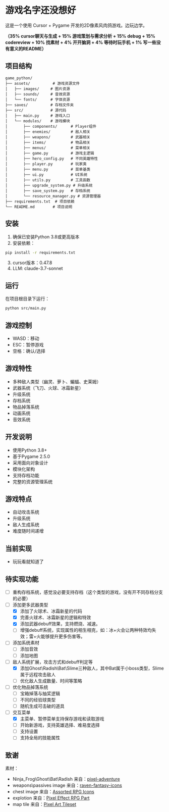 # 游戏名字还没想好

这是一个使用 Cursor + Pygame 开发的2D像素风肉鸽游戏。边玩边学。

**（35% cursor聊天与生成 + 15% 游戏策划与需求分析 + 15% debug + 15% codereview + 10% 找素材 + 4% 开开脑洞 + 4% 等待时玩手机 + 1% 写一些没有意义的README）**

## 项目结构

```
game_python/
├── assets/          # 游戏资源文件
│   ├── images/     # 图片资源
│   ├── sounds/     # 音效资源
│   └── fonts/      # 字体资源
├── saves/          # 存档文件夹
├── src/            # 源代码
│   ├── main.py     # 游戏入口
│   └── modules/    # 游戏模块
│       ├── components/      # Player组件
│       ├── enemies/         # 敌人相关
│       ├── weapons/         # 武器相关
│       ├── items/           # 物品相关
│       ├── menus/           # 菜单相关
│       ├── game.py          # 游戏主逻辑
│       ├── hero_config.py   # 不同英雄特性
│       ├── player.py        # 玩家类
│       ├── menu.py          # 菜单基类
│       ├── ui.py            # UI系统
│       ├── utils.py         # 工具函数
│       ├── upgrade_system.py # 升级系统
│       ├── save_system.py   # 存档系统
│       └── resource_manager.py # 资源管理器
├── requirements.txt  # 项目依赖
└── README.md        # 项目说明
```

## 安装

1. 确保已安装Python 3.8或更高版本
2. 安装依赖：
```bash
pip install -r requirements.txt
```
3. cursor版本：0.47.8
4. LLM: claude-3.7-sonnet

## 运行

在项目根目录下运行：
```bash
python src/main.py
```

## 游戏控制

- WASD：移动
- ESC：暂停游戏
- 空格：确认/选择

## 游戏特性

- 多种敌人类型（幽灵、萝卜、蝙蝠、史莱姆）
- 武器系统（飞刀、火球、冰霜新星）
- 升级系统
- 存档系统
- 物品掉落系统
- 动画系统
- 音效系统

## 开发说明

- 使用Python 3.8+
- 基于Pygame 2.5.0
- 采用面向对象设计
- 模块化架构
- 支持存档功能
- 完整的资源管理系统

## 游戏特点

- 自动攻击系统
- 升级系统
- 敌人生成系统
- 难度随时间递增


## 当前实现
- 玩玩看就知道了

## 待实现功能
- [ ] 重构存档系统，感觉没必要支持存档（这个类型的游戏，没有开不同存档分支的必要）
- [ ] 添加更多武器类型
  - [x] 添加了火球术、冰霜新星的代码
  - [x] 完善火球术、冰霜新星的逻辑和特效
  - [x] 添加武器debuff效果，支持燃烧、减速。
  - [ ] 增强debuff系统，实现属性的相生相克，如：冰+火会让两种特效均失效；雷+火能够提升更多伤害等。
- [ ] 添加系统素材
  - [ ] 添加音效
  - [ ] 添加地图
- [ ] 敌人系统扩展，攻击方式和debuff判定等
  - [x] 添加Ghost\Radish\Bat\Slime三种敌人，其中Bat属于小boss类型，Slime属于远程攻击敌人
  - [ ] 优化敌人生成数量、时间等策略 
- [ ] 优化物品掉落系统
  - [ ] 宝箱掉落与抽奖逻辑
  - [ ] 不同的经验球类型
  - [ ] 随机生成可击破的道具
- [ ] 交互菜单
  - [x] 主菜单、暂停菜单支持保存游戏和读取游戏
  - [ ] 开始新游戏，支持英雄选择、难易度选择
  - [ ] 支持设置
  - [ ] 支持全局的技能属性

## 致谢
素材：
- Ninja_Frog\Ghost\Bat\Radish 来自：[pixel-adventure](https://pixelfrog-assets.itch.io/pixel-adventure-1)
- weapons\passives image 来自：[raven-fantasy-icons](https://clockworkraven.itch.io/raven-fantasy-icons)
- chest image 来自：[Assorted RPG Icons ](https://merchant-shade.itch.io/16x16-mixed-rpg-icons)
- explotion 来自：[Pixel Effect RPG Part](https://bdragon1727.itch.io/64x64-pixel-effect-rpg-part-1)
- map tile 来自：[Pixel Art Tileset](https://craftpix.net/freebies/free-fields-tileset-pixel-art-for-tower-defense/)
